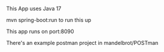 
This App uses Java 17

mvn spring-boot:run to run this up

This app runs on port:8090

There's an example postman project in mandelbrot/POSTman

